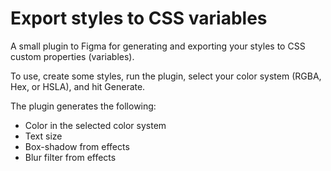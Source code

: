 # Export styles to CSS variables

A small plugin to Figma for generating and exporting your styles to CSS custom properties (variables).

To use, create some styles, run the plugin, select your color system (RGBA, Hex, or HSLA), and hit Generate.

The plugin generates the following:
- Color in the selected color system
- Text size
- Box-shadow from effects
- Blur filter from effects
